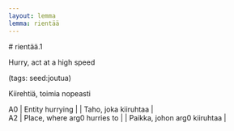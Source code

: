 ```yaml
---
layout: lemma
lemma: rientää
---
```


<div class="sense">
# <span class="sensename">rientää.1</span>

<span class="description">Hurry, act at a high speed</span>

(tags: seed:joutua)

<span class="description">Kiirehtiä, toimia nopeasti</span>

A0 | Entity hurrying |   | Taho, joka kiiruhtaa |  
A2 | Place, where arg0 hurries to |   | Paikka, johon arg0 kiiruhtaa |  

</div>

